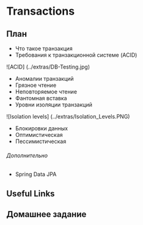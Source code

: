# Transactions

## План

* Что такое транзакция
* Требования к транзакционной системе (ACID)

 ![ACID] (../extras/DB-Testing.jpg)
* Аномалии транзакций
 * Грязное чтение
 * Неповторяемое чтение
 * Фантомная вставка
* Уровни изоляции транзакций

 ![Isolation levels] (../extras/Isolation_Levels.PNG)
* Блокировки данных
 * Оптимистическая
 * Пессимистическая

###### Дополнительно
* Spring Data JPA

## Useful Links


## Домашнее задание


